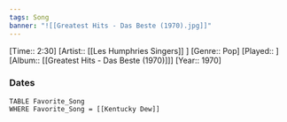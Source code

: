 ```yaml
---
tags: Song  
banner: "![[Greatest Hits - Das Beste (1970).jpg]]"
---
```

[Time:: 2:30]
[Artist:: [[Les Humphries Singers]] ]
[Genre:: Pop]
[Played:: ]
[Album:: [[Greatest Hits - Das Beste (1970)]]]
[Year:: 1970]
### Dates
````dataview
TABLE Favorite_Song
WHERE Favorite_Song = [[Kentucky Dew]]
````